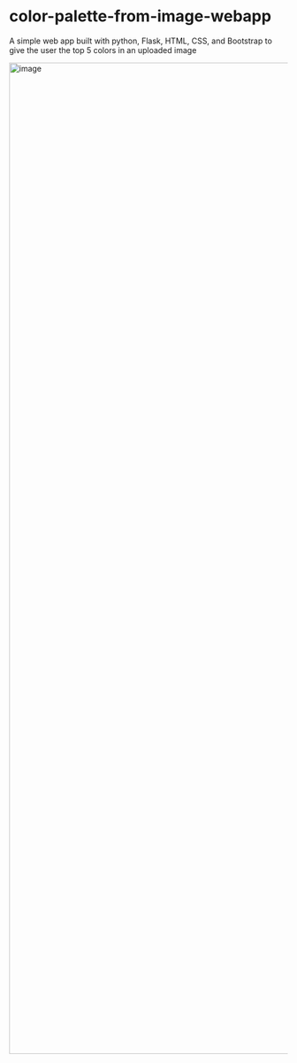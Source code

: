 # color-palette-from-image-webapp
 A simple web app built with python, Flask, HTML, CSS, and Bootstrap to give the user the top 5 colors in an uploaded image

<img width="1792" alt="image" src="https://user-images.githubusercontent.com/99300025/167710573-6ec6f592-a002-4b79-841c-1f374bb5e7e6.png">
